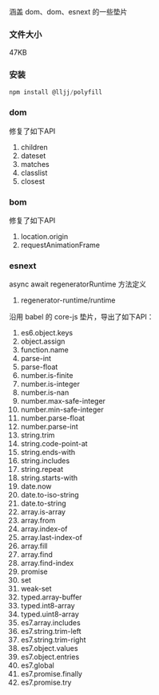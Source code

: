 涵盖 dom、dom、esnext 的一些垫片

### 文件大小
47KB

### 安装

```js
npm install @lljj/polyfill
```

### dom
修复了如下API

1. children
2. dateset
3. matches
4. classlist
5. closest

### bom
修复了如下API

1. location.origin
1. requestAnimationFrame

### esnext
async await regeneratorRuntime 方法定义
1. regenerator-runtime/runtime

沿用 babel 的 core-js 垫片，导出了如下API：
1. es6.object.keys
1. object.assign
1. function.name
1. parse-int
1. parse-float
1. number.is-finite
1. number.is-integer
1. number.is-nan
1. number.max-safe-integer
1. number.min-safe-integer
1. number.parse-float
1. number.parse-int
1. string.trim
1. string.code-point-at
1. string.ends-with
1. string.includes
1. string.repeat
1. string.starts-with
1. date.now
1. date.to-iso-string
1. date.to-string
1. array.is-array
1. array.from
1. array.index-of
1. array.last-index-of
1. array.fill
1. array.find
1. array.find-index
1. promise
1. set
1. weak-set
1. typed.array-buffer
1. typed.int8-array
1. typed.uint8-array
1. es7.array.includes
1. es7.string.trim-left
1. es7.string.trim-right
1. es7.object.values
1. es7.object.entries
1. es7.global
1. es7.promise.finally
1. es7.promise.try

